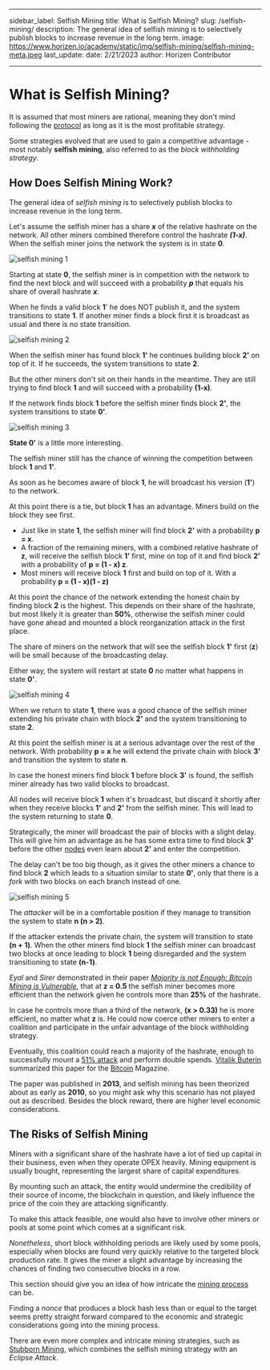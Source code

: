 ﻿---

sidebar_label: Selfish Mining
title: What is Selfish Mining?
slug: /selfish-mining/
description: The general idea of selfish mining is to selectively publish blocks to increase revenue in the long term.
image: https://www.horizen.io/academy/static/img/selfish-mining/selfish-mining-meta.jpeg
last_update:
  date: 2/21/2023
  author: Horizen Contributor

---

# What is Selfish Mining?

It is assumed that most miners are rational, meaning they don't mind following the [protocol](architecture/blockchain-protocols.md) as long as it is the most profitable strategy. 

Some strategies evolved that are used to gain a competitive advantage - most notably **selfish mining**, also referred to as the _block withholding strategy_.

## How Does Selfish Mining Work?

The general idea of *selfish mining* is to selectively publish blocks to increase revenue in the long term.

Let's assume the selfish miner has a share **_x_** of the relative hashrate on the network. All other miners combined therefore control the hashrate **_(1-x)_**. When the selfish miner joins the network the system is in state **0**.

![selfish mining 1](/img/selfish-mining/selfish-mining-1.jpg)

Starting at state **0**, the selfish miner is in competition with the network to find the next block and will succeed with a probability **_p_** that equals his share of overall hashrate **_x_**.

When he finds a valid block **1**' he does NOT publish it, and the system transitions to state **1**. If another miner finds a block first it is broadcast as usual and there is no state transition.

![selfish mining 2](/img/selfish-mining/selfish-mining-2.jpg)

When the selfish miner has found block **1'** he continues building block **2'** on top of it. If he succeeds, the system transitions to state **2**.

But the other miners don't sit on their hands in the meantime. They are still trying to find block **1** and will succeed with a probability **(1-x)**.

If the network finds block **1** before the selfish miner finds block **2'**, the system transitions to state **0'**.

![selfish mining 3](/img/selfish-mining/selfish-mining-3.jpg)

**State 0'** is a little more interesting.

The selfish miner still has the chance of winning the competition between block **1** and **1'**.

As soon as he becomes aware of block **1**, he will broadcast his version (**1'**) to the network.

At this point there is a tie, but block **1** has an advantage. Miners build on the block they see first.

- Just like in state **1**, the selfish miner will find block **2'** with a probability **p = x**.
- A fraction of the remaining miners, with a combined relative hashrate of **z**, will receive the selfish block **1'** first, mine on top of it and find block **2'** with a probability of **p = (1 - x) z**.
- Most miners will receive block **1** first and build on top of it. With a probability **p = (1 - x)(1 - z)**

At this point the chance of the network extending the honest chain by finding block **2** is the highest. This depends on their share of the hashrate, but most likely it is greater than **50%**, otherwise the selfish miner could have gone ahead and mounted a block reorganization attack in the first place.

The share of miners on the network that will see the selfish block **1'** first (**z**) will be small because of the broadcasting delay.

Either way, the system will restart at state **0** no matter what happens in state **0'**.

![selfish mining 4](/img/selfish-mining/selfish-mining-4.jpg)

When we return to state **1**, there was a good chance of the selfish miner extending his private chain with block **2'** and the system transitioning to state **2**.

At this point the selfish miner is at a serious advantage over the rest of the network. With probability **p = x** he will extend the private chain with block **3'** and transition the system to state **n**.

In case the honest miners find block **1** before block **3'** is found, the selfish miner already has two valid blocks to broadcast.

All nodes will receive block **1** when it's broadcast, but discard it shortly after when they receive blocks **1'** and **2'** from the selfish miner. This will lead to the system returning to state **0**.

Strategically, the miner will broadcast the pair of blocks with a slight delay. This will give him an advantage as he has some extra time to find block **3'** before the other [nodes](architecture/blockchain-nodes.md) even learn about **2'** and enter the competition.

The delay can't be too big though, as it gives the other miners a chance to find block **2** which leads to a situation similar to state **0'**, only that there is a _fork_ with two blocks on each branch instead of one.

![selfish mining 5](/img/selfish-mining/selfish-mining-5.jpg)

The _attacker_ will be in a comfortable position if they manage to transition the system to state **n (n > 2)**.

If the attacker extends the private chain, the system will transition to state **(n + 1)**. When the other miners find block **1** the selfish miner can broadcast two blocks at once leading to block **1** being disregarded and the system transitioning to state **(n-1)**.

_Eyal_ and _Sirer_ demonstrated in their paper [_Majority is not Enough: Bitcoin Mining is Vulnerable_](https://arxiv.org/pdf/1311.0243.pdf), that at **z = 0.5** the selfish miner becomes more efficient than the network given he controls more than **25%** of the hashrate.

In case he controls more than a third of the network, **(x > 0.33)** he is more efficient, no matter what **z** is. He could now coerce other miners to enter a coalition and participate in the unfair advantage of the block withholding strategy.

Eventually, this coalition could reach a majority of the hashrate, enough to successfully mount a [51% attack](security/51-attack.md) and perform double spends. [Vitalik Buterin](https://bitcoinmagazine.com/technical/selfish-mining-a-25-attack-against-the-bitcoin-network-1383578440) summarized this paper for the [Bitcoin](cryptocurrency/bitcoin-glossary.md) Magazine.

The paper was published in **2013**, and selfish mining has been theorized about as early as **2010**, so you might ask why this scenario has not played out as described. Besides the block reward, there are higher level economic considerations.

## The Risks of Selfish Mining

Miners with a significant share of the hashrate have a lot of tied up capital in their business, even when they operate OPEX heavily. Mining equipment is usually bought, representing the largest share of capital expenditures.

By mounting such an attack, the entity would undermine the credibility of their source of income, the blockchain in question, and likely influence the price of the coin they are attacking significantly.

To make this attack feasible, one would also have to involve other miners or pools at some point which comes at a significant risk.

_Nonetheless_, short block withholding periods are likely used by some pools, especially when blocks are found very quickly relative to the targeted block production rate. It gives the miner a slight advantage by increasing the chances of finding two consecutive blocks in a row.

This section should give you an idea of how intricate the [mining process](mining/crypto-mining.md) can be. 

Finding a _nonce_ that produces a block hash less than or equal to the target seems pretty straight forward compared to the economic and strategic considerations going into the mining process.

There are even more complex and intricate mining strategies, such as [Stubborn Mining](https://eprint.iacr.org/2015/796.pdf), which combines the selfish mining strategy with an _Eclipse Attack_.
